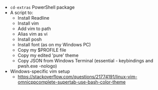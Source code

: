 * `cd-extras` PowerShell package 
* A script to:
    * Install Readline
    * Install vim
    * Add vim to path
    * Alias vim as vi
    * Install posh
    * Install font (as on my Windows PC)
    * Copy my $PROFILE file
    * Copy my edited 'pure' theme
    * Copy JSON from Windows Terminal (essential - keybindings and pwsh.exe -nologo)
* Windows-specific vim setup
    * https://stackoverflow.com/questions/21774191/linux-vim-omnicppcomplete-supertab-use-bash-color-theme
